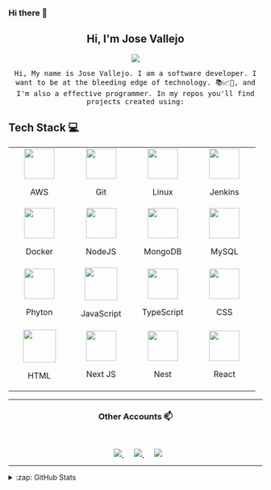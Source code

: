 ### Hi there 👋

<h2 align="center"> Hi, I'm Jose Vallejo <br/> </h2>

<p align="center">
	<img src="https://media.giphy.com/media/gh0RRgkTXedvF0pDc0/giphy.gif">
</p>

<p align="center"> <samp>Hi, My name is Jose Vallejo. I am a software developer. I want to be at the bleeding edge of technology. 📚📈🔬, and I'm also a effective programmer. In my repos you'll find projects created using:

## Tech Stack :computer: <br>

<table align="center">
  <tbody>
   <tr>
		<td align="center" width="20%">
			<a style="display: block;" align="center" href="https://aws.amazon.com/es/" >
				<img height=60px src="https://img.icons8.com/color/48/000000/amazon-web-services.png" /></a>
				<p style="display: block;">AWS</p>
		</td>
		<td align="center" width="20%">
			<a style="display: block;" align="center" href="https://github.com/" >
				<img height=60px src="https://img.icons8.com/ios-glyphs/2x/github-2.png"></a>
				<p style="display: block;">Git</p>
		</td>
		<td align="center" width="20%">
			<a style="display: block;" align="center" href="https://www.linux.org/" >
				<img height=60px src="https://img.icons8.com/color/48/000000/linux.png" /></a>
				<p style="display: block;">Linux</p>
		</td>
		<td align="center" width="20%">
			<a style="display: block;" align="center" href="https://www.jenkins.io/" style="display: block;">
				<img height=60px src="https://img.icons8.com/color/48/000000/jenkins.png" /></a>
				<p>Jenkins</p>
		</td>
	</tr>
	<tr>
		<td align="center" width="20%">
			<a style="display: block;" align="center" href="https://www.docker.com/">
				<img height=60px src="https://img.icons8.com/color/48/000000/docker.png"/></a>
				<p>Docker</p>
		</td>
		<td align="center" width="20%">
			<a style="display: block;" align="center" href="https://nodejs.org/es/docs/" >
				<img height=60px src="https://img.icons8.com/color/2x/nodejs.png" /></a>
				<p>NodeJS</p>
		</td>
		<td align="center" width="20%">
			<a style="display: block;" align="center" align="center" href="https://www.mongodb.com/es" >
				<img height=60px src="https://img.icons8.com/color/48/000000/mongodb.png"></a>
				<p>MongoDB</p>
		</td>
		<td align="center" width="20%">
			<a style="display: block;" align="center" href="https://www.mysql.com/" >
				<img height=60px src="https://img.icons8.com/ios-filled/50/000000/mysql-logo.png" /></a>
				<p>MySQL</p>
		</td>
	</tr>
	<tr>
		<td align="center" width="20%">
			<a style="display: block;" align="center" href="https://www.python.org/" target="_blank">
				<img height=60px src="https://img.icons8.com/color/2x/python.png" /></a>
				<p>Phyton</p>
		</td>
		<td align="center" width="20%">
			<a style="display: block;" align="center" href="https://developer.mozilla.org/es/docs/Web/JavaScript">
				<img height=65px src="https://img.icons8.com/color/2x/javascript.png" /></a>
				<p>JavaScript</p>
		</td>
		<td align="center" width="20%">
			<a style="display: block;" align="center" href="https://www.typescriptlang.org/">
				<img height=60px src="https://img.icons8.com/color/48/000000/typescript.png"/></a>
				<p>TypeScript</p>
		</td>
		<td align="center" width="20%">
			<a style="display: block;" align="center" href="https://developer.mozilla.org/es/docs/Web/CSS">
				<img height=60px src="https://img.icons8.com/color/48/000000/css3.png" /></a>
				<p>CSS</p>
			</td>
  </tr>
	<tr>
		<td align="center" width="20%">
			<a style="display: block;" align="center" href="https://developer.mozilla.org/es/docs/Web/HTML">
				<img height=65px src="https://img.icons8.com/color/2x/html-5.png" /></a>
				<p>HTML</p>
		</td>
		<td align="center" width="20%">
			<a style="display: block;" align="center" href="https://nextjs.org/" >
				<img height=60px src="https://upload.wikimedia.org/wikipedia/commons/8/8e/Nextjs-logo.svg"></a>
				<p>Next JS</p>
		</td>
		<td align="center" width="20%">
			<a style="display: block;" align="center" href="https://nestjs.com/">
				<img height=60px src="https://seeklogo.com/images/N/nestjs-logo-09342F76C0-seeklogo.com.png"></a>
				<p>Nest</p>
		</td>
		<td align="center" width="20%">
			<a style="display: block;" align="center" href="https://es.reactjs.org/">
				<img height=60px src="https://img.icons8.com/ultraviolet/2x/react.png"></a>
				<p>React</p>
		</td>
	</tr>
</tbody>
</table>

---

<h3 align="center"> Other Accounts 📫 </h3>
<br />
<p align="center">
	<a href="https://twitter.com/JoseAVallejo12/">
		<img style="margin-left: 10px;" heigrt=60px src="https://img.icons8.com/cute-clipart/64/000000/twitter.png"/>
	</a>
	<a style="margin: 10px;" href="https://web.facebook.com/josealfredo.vallejocontreras.1?_rdc=1&_rdr/">
		<img style="margin-left: 10px;" heigrt=60px src="https://img.icons8.com/cute-clipart/64/000000/facebook.png"/>
	</a>
	<a href="https://www.linkedin.com/in/jose-alfredo-vallejo-contreras-38199480/">
		<img style="margin-left: 10px;" heigrt=60px src="https://img.icons8.com/cute-clipart/64/000000/linkedin.png"/>
	</a>

</p>

---

<details>
  <summary>:zap: GitHub Stats</summary>
  <img align="left" alt="Jose Vallejo's GitHub Stats" src="https://github-readme-stats.vercel.app/api?username=JoseAVallejo12&show_icons=true&hide_border=true" />
  <img src="https://jf-gh-stats.vercel.app/api/top-langs/?username=JoseAVallejo12&layout=compact&hide=java&title_color=3867D6&icon_color=3867D6" alt="GitHub Top Languages" align="top"/>
</details>

<!--
**josevallejo1984/josevallejo1984** is a ✨ _special_ ✨ repository because its `README.md` (this file) appears on your GitHub profile.

Here are some ideas to get you started:

- 🔭 I’m currently working on ...
- 🌱 I’m currently learning ...
- 👯 I’m looking to collaborate on ...
- 🤔 I’m looking for help with ...
- 💬 Ask me about ...
- 📫 How to reach me: ...
- 😄 Pronouns: ...
- ⚡ Fun fact: ...
-->
